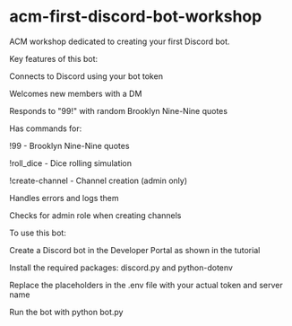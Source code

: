 # acm-first-discord-bot-workshop

ACM workshop dedicated to creating your first Discord bot.

Key features of this bot:

Connects to Discord using your bot token

Welcomes new members with a DM

Responds to "99!" with random Brooklyn Nine-Nine quotes

Has commands for:

!99 - Brooklyn Nine-Nine quotes

!roll_dice - Dice rolling simulation

!create-channel - Channel creation (admin only)

Handles errors and logs them

Checks for admin role when creating channels

To use this bot:

Create a Discord bot in the Developer Portal as shown in the tutorial

Install the required packages: discord.py and python-dotenv

Replace the placeholders in the .env file with your actual token and server name

Run the bot with python bot.py
